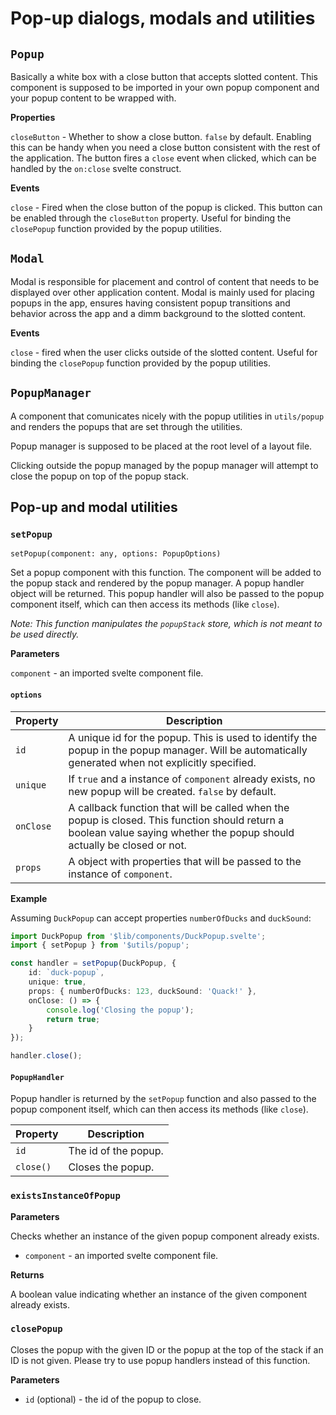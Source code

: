 # Pop-up dialogs, modals and utilities

## `Popup`

Basically a white box with a close button that accepts slotted content. This component is supposed to be imported in your own popup component and your popup content to be wrapped with.

**Properties**

`closeButton` - Whether to show a close button. `false` by default. Enabling this can be handy when you need a close button
consistent with the rest of the application. The button fires a `close` event when clicked, which can be handled by the `on:close` svelte construct.

**Events**

`close` - Fired when the close button of the popup is clicked. This button can be enabled through the `closeButton` property. Useful for binding the `closePopup` function provided by the popup utilities.

## `Modal`

Modal is responsible for placement and control of content that needs to be displayed over other application content. Modal is mainly used for placing popups in the app, ensures having consistent popup transitions and behavior across the app and a dimm background to the slotted content.

**Events**

`close` - fired when the user clicks outside of the slotted content. Useful for binding the `closePopup` function provided by the popup utilities.

## `PopupManager`

A component that comunicates nicely with the popup utilities in `utils/popup` and renders the popups that are set through the utilities.

Popup manager is supposed to be placed at the root level of a layout file.

Clicking outside the popup managed by the popup manager will attempt to close the popup on top of the popup stack.

## Pop-up and modal utilities

### `setPopup`

`setPopup(component: any, options: PopupOptions)`

Set a popup component with this function. The component will be added to the popup stack and rendered by the popup manager. A popup handler object will be returned. This popup handler will also be passed to the popup component itself, which can then access its methods (like `close`).

_Note: This function manipulates the `popupStack` store, which is not meant to be used directly._

**Parameters**

`component` - an imported svelte component file.

#### `options`

| Property  | Description                                                                                                                                                              |
| --------- | ------------------------------------------------------------------------------------------------------------------------------------------------------------------------ |
| `id`      | A unique id for the popup. This is used to identify the popup in the popup manager. Will be automatically generated when not explicitly specified.                       |
| `unique`  | If `true` and a instance of `component` already exists, no new popup will be created. `false` by default.                                                                |
| `onClose` | A callback function that will be called when the popup is closed. This function should return a boolean value saying whether the popup should actually be closed or not. |
| `props`   | A object with properties that will be passed to the instance of `component`.                                                                                             |

**Example**

Assuming `DuckPopup` can accept properties `numberOfDucks` and `duckSound`:

```ts
import DuckPopup from '$lib/components/DuckPopup.svelte';
import { setPopup } from '$utils/popup';

const handler = setPopup(DuckPopup, {
	id: `duck-popup`,
	unique: true,
	props: { numberOfDucks: 123, duckSound: 'Quack!' },
	onClose: () => {
		console.log('Closing the popup');
		return true;
	}
});

handler.close();
```

#### `PopupHandler`

Popup handler is returned by the `setPopup` function and also passed to the popup component itself, which can then access its methods (like `close`).

| Property  | Description          |
| --------- | -------------------- |
| `id`      | The id of the popup. |
| `close()` | Closes the popup.    |

### `existsInstanceOfPopup`

**Parameters**

Checks whether an instance of the given popup component already exists.

- `component` - an imported svelte component file.

**Returns**

A boolean value indicating whether an instance of the given component already exists.

### `closePopup`

Closes the popup with the given ID or the popup at the top of the stack if an ID is not given. Please try to use popup handlers instead of this function.

**Parameters**

- `id` (optional) - the id of the popup to close.
